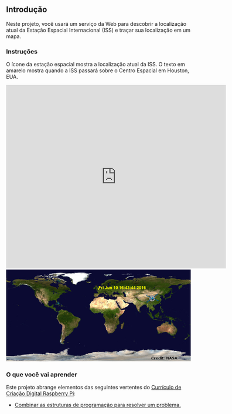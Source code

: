 ## Introdução

Neste projeto, você usará um serviço da Web para descobrir a localização atual da Estação Espacial Internacional (ISS) e traçar sua localização em um mapa.

### Instruções

O ícone da estação espacial mostra a localização atual da ISS. O texto em amarelo mostra quando a ISS passará sobre o Centro Espacial em Houston, EUA.

<div class="trinket">
  <iframe src="https://trinket.io/embed/python/eed287c941?outputOnly=true&start=result" width="600" height="500" frameborder="0" marginwidth="0" marginheight="0" allowfullscreen>
  </iframe>
  <img src="images/iss-final.png">
</div>

### O que você vai aprender

Este projeto abrange elementos das seguintes vertentes do [Currículo de Criação Digital Raspberry Pi](http://rpf.io/curriculum):

+ [Combinar as estruturas de programação para resolver um problema.](https://www.raspberrypi.org/curriculum/programming/builder)